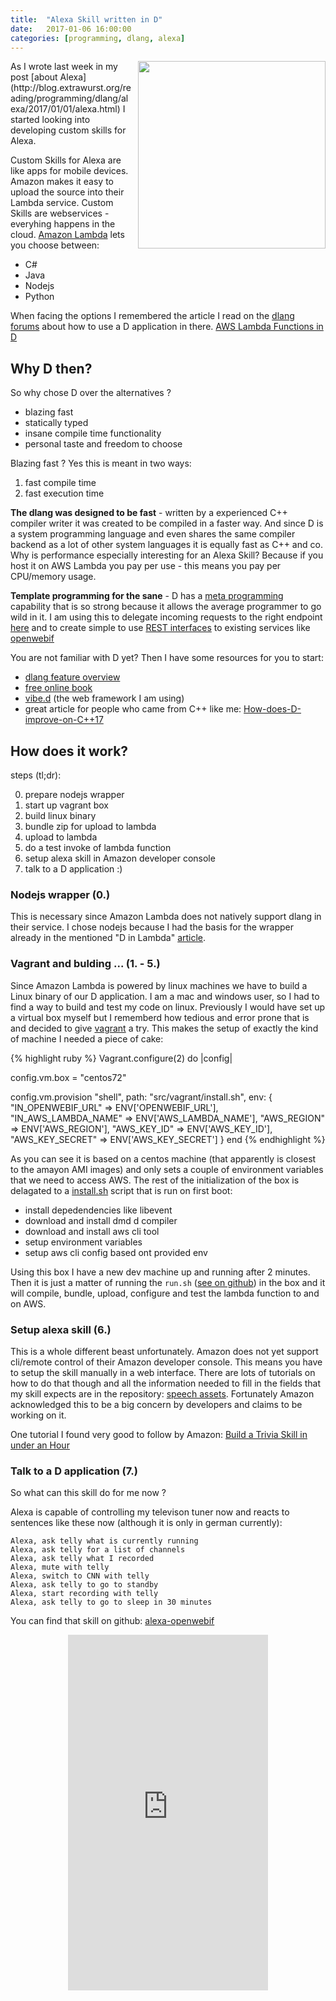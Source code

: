 ```yaml
---
title:  "Alexa Skill written in D"
date:   2017-01-06 16:00:00
categories: [programming, dlang, alexa]
---
```


<img style="float: right; padding-left: 10px; width: 300px" src="{{ site.url }}/assets/alexa-plus-dlang.png"/>
As I wrote last week in my post [about Alexa](http://blog.extrawurst.org/reading/programming/dlang/alexa/2017/01/01/alexa.html) I started looking into developing custom skills for Alexa.

Custom Skills for Alexa are like apps for mobile devices. Amazon makes it easy to upload the source into their Lambda service. Custom Skills are webservices - everyhing happens in the cloud. [Amazon Lambda]() lets you choose between:

* C#
* Java
* Nodejs
* Python

When facing the options I remembered the article I read on the [dlang forums](http://forum.dlang.org) about how to use a D application in there. [AWS Lambda Functions in D](http://awslambda-d.readthedocs.io/en/latest/)

## Why D then?

So why chose D over the alternatives ?

* blazing fast
* statically typed
* insane compile time functionality
* personal taste and freedom to choose

Blazing fast ? Yes this is meant in two ways:
1. fast compile time
2. fast execution time

**The dlang was designed to be fast** - written by a experienced C++ compiler writer it was created to be compiled in a faster way.
And since D is a system programming language and even shares the same compiler backend as a lot of other system languages it is equally fast as C++ and co.
Why is performance especially interesting for an Alexa Skill? Because if you host it on AWS Lambda you pay per use - this means you pay per CPU/memory usage.

**Template programming for the sane** - D has a [meta programming](https://en.wikipedia.org/wiki/Metaprogramming) capability that is so strong because it allows the average programmer to go wild in it. I am using this to delegate incoming requests to the right endpoint [here](https://github.com/Extrawurst/alexa-skill-kit-d/blob/master/source/ask/alexaskill.d#L54) and to create simple to use [REST interfaces](http://vibed.org/docs#rest-interface-generator) to existing services like [openwebif](https://github.com/Extrawurst/openwebif-client-d)

You are not familiar with D yet? Then I have some resources for you to start:

* [dlang feature overview](http://dlang.org/overview.html)
* [free online book](http://ddili.org/ders/d.en/index.html)
* [vibe.d](http://vibed.org/features) (the web framework I am using)
* great article for people who came from C++ like me: [How-does-D-improve-on-C++17](https://p0nce.github.io/d-idioms/#How-does-D-improve-on-C++17?)


## How does it work?

steps (tl;dr):

0. prepare nodejs wrapper
1. start up vagrant box
2. build linux binary
3. bundle zip for upload to lambda 
4. upload to lambda
5. do a test invoke of lambda function
6. setup alexa skill in Amazon developer console
7. talk to a D application :)

### Nodejs wrapper (0.)

This is necessary since Amazon Lambda does not natively support dlang in their service. I chose nodejs because I had the basis for the wrapper already in the mentioned "D in Lambda" [article](http://awslambda-d.readthedocs.io/en/latest/).

### Vagrant and bulding ... (1. - 5.)

Since Amazon Lambda is powered by linux machines we have to build a Linux binary of our D application. I am a mac and windows user, so I had to find a way to build and test my code on linux. Previously I would have set up a virtual box myself but I rememberd how tedious and error prone that is and decided to give [vagrant](https://www.vagrantup.com/) a try. This makes the setup of exactly the kind of machine I needed a piece of cake:

{% highlight ruby %}
Vagrant.configure(2) do |config|

  config.vm.box = "centos72"

  config.vm.provision "shell", path: "src/vagrant/install.sh", env: {
    "IN_OPENWEBIF_URL" => ENV['OPENWEBIF_URL'],
    "IN_AWS_LAMBDA_NAME" => ENV['AWS_LAMBDA_NAME'],
    "AWS_REGION" => ENV['AWS_REGION'],
    "AWS_KEY_ID" => ENV['AWS_KEY_ID'],
    "AWS_KEY_SECRET" => ENV['AWS_KEY_SECRET']
  }
end
{% endhighlight %}

As you can see it is based on a centos machine (that apparently is closest to the amayon AMI images) and only sets a couple of environment variables that we need to access AWS. The rest of the initialization of the box is delagated to a [install.sh](https://github.com/Extrawurst/alexa-openwebif/blob/master/src/vagrant/install.sh)  script that is run on first boot:

* install depedendencies like libevent
* download and install dmd d compiler
* download and install aws cli tool
* setup environment variables
* setup aws cli config based ont provided env

Using this box I have a new dev machine up and running after 2 minutes.
Then it is just a matter of running the `run.sh` ([see on github](https://github.com/Extrawurst/alexa-openwebif/blob/master/src/run.sh)) in the box and it will compile, bundle, upload, configure and test the lambda function to and on AWS.

### Setup alexa skill (6.)

This is a whole different beast unfortunately. Amazon does not yet support cli/remote control of their Amazon developer console. This means you have to setup the skill manually in a web interface. There are lots of tutorials on how to do that though and all the information needed to fill in the fields that my skill expects are in the repository: [speech assets](https://github.com/Extrawurst/alexa-openwebif/tree/master/speechAssets).
Fortunately Amazon acknowledged this to be a big concern by developers and claims to be working on it.

One tutorial I found very good to follow by Amazon: [Build a Trivia Skill in under an Hour](https://developer.amazon.com/blogs/post/TxDJWS16KUPVKO/new-alexa-skills-kit-template-build-a-trivia-skill-in-under-an-hour)

### Talk to a D application (7.)

So what can this skill do for me now ?

Alexa is capable of controlling my televison tuner now and reacts to sentences like these now (although it is only in german currently):

	Alexa, ask telly what is currently running
	Alexa, ask telly for a list of channels
	Alexa, ask telly what I recorded
	Alexa, mute with telly
	Alexa, switch to CNN with telly
	Alexa, ask telly to go to standby
	Alexa, start recording with telly
	Alexa, ask telly to go to sleep in 30 minutes

You can find that skill on github: [alexa-openwebif](https://github.com/Extrawurst/alexa-openwebif)

<iframe src="https://player.vimeo.com/video/198379430?title=0" width="320" height="569" frameborder="0" webkitallowfullscreen mozallowfullscreen allowfullscreen style="display:block; margin: 0 auto;"></iframe>
